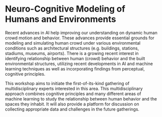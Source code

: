 # Neuro-Cognitive Modeling of Humans and Environments

Recent advances in AI help improving our understanding on dynamic human crowd motion and behavior. These advances provide essential grounds for modeling and simulating human crowd under various environmental conditions such as architectural structures (e.g. buildings, stations, stadiums, museums, airports). There is a growing recent interest in identifying relationship between human (crowd) behavior and the built environmental structures, utilizing recent developments in AI and machine learning techniques as well as incorporating findings from perceptual, cognitive principles.

This workshop aims to initiate the first-of-its-kind gathering of multidisciplinary experts interested in this area. This multidisciplinary approach combines cognitive principles and many different areas of machine learning to study the relationship between human behavior and the spaces they inhabit. It will also provide a platform for discussion on collecting appropriate data and challenges in the future gatherings.
